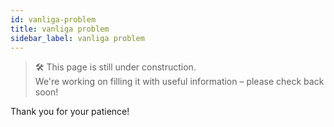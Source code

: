 ```yaml
---
id: vanliga-problem
title: vanliga problem
sidebar_label: vanliga problem
---
```

> 🛠️ This page is still under construction.  
> We're working on filling it with useful information – please check back soon!

Thank you for your patience!
